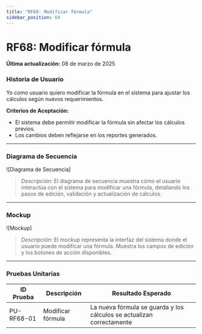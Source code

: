 ```yaml
---
title: "RF68: Modificar fórmula"
sidebar_position: 69
---
```


# RF68: Modificar fórmula

**Última actualización:** 08 de marzo de 2025

### Historia de Usuario

Yo como usuario quiero modificar la fórmula en el sistema para ajustar los cálculos según nuevos requerimientos.

  **Criterios de Aceptación:**
  - El sistema debe permitir modificar la fórmula sin afectar los cálculos previos.
  - Los cambios deben reflejarse en los reportes generados.

---

### Diagrama de Secuencia

![Diagrama de Secuencia]

> *Descripción*: El diagrama de secuencia muestra cómo el usuario interactúa con el sistema para modificar una fórmula, detallando los pasos de edición, validación y actualización de cálculos.

---

### Mockup

![Mockup]

> *Descripción*: El mockup representa la interfaz del sistema donde el usuario puede modificar una fórmula. Muestra los campos de edición y los botones de acción disponibles.

---

### Pruebas Unitarias
| ID Prueba | Descripción | Resultado Esperado |
|-----------|-------------|--------------------|
|PU-RF68-01|Modificar fórmula|La nueva fórmula se guarda y los cálculos se actualizan correctamente|

